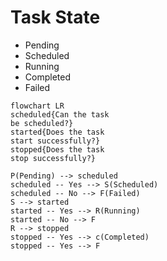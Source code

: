 # Task State

 - Pending
 - Scheduled
 - Running
 - Completed
 - Failed

```mermaid
flowchart LR
scheduled{Can the task
be scheduled?}
started{Does the task
start successfully?}
stopped{Does the task
stop successfully?}

P(Pending) --> scheduled
scheduled -- Yes --> S(Scheduled)
scheduled -- No --> F(Failed)
S --> started
started -- Yes --> R(Running)
started -- No --> F
R --> stopped
stopped -- Yes --> c(Completed)
stopped -- Yes --> F
```
